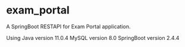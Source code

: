 # exam_portal

A SpringBoot RESTAPI for Exam Portal application.

Using Java version 11.0.4
MySQL version 8.0
SpringBoot version 2.4.4
